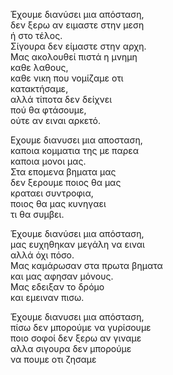 Έχουμε διανύσει μια απόσταση,\
δεν ξερω αν ειμαστε στην μεση \
ή στο τέλος.\
Σίγουρα δεν είμαστε στην αρχη.\
Μας ακολουθεί πιστά η μνημη\
καθε λαθους,\
καθε νικη που νομίζαμε οτι \
κατακτήσαμε,\
αλλά τίποτα δεν δείχνει\
πού θα φτάσουμε,\
ούτε αν ειναι αρκετό.

Εχουμε διανυσει μια αποσταση,\
καποια κομματια της με παρεα\
καποια μονοι μας.\
Στα επομενα βηματα μας\
δεν ξερουμε ποιος θα μας\
κραταει συντροφια,\
ποιος θα μας κυνηγαει\
τι θα συμβει.

Έχουμε διανύσει μια απόσταση,\
μας ευχηθηκαν μεγάλη να ειναι\
αλλά όχι πόσο.\
Μας καμάρωσαν στα πρωτα βηματα\
και μας αφησαν μόνους.\
Μας εδειξαν το δρόμο\
και εμειναν πισω.

Έχουμε διανυσει μια απόσταση,\
πίσω δεν μπορούμε να γυρίσουμε\
ποιο σοφοί δεν ξερω αν γιναμε\
αλλα σιγουρα δεν μπορούμε\
να πουμε οτι ζησαμε

